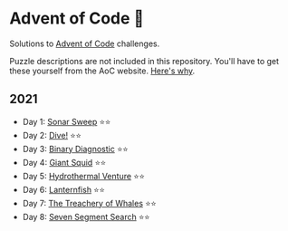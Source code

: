 # Advent of Code 🎄

Solutions to [Advent of Code](https://adventofcode.com) challenges.

Puzzle descriptions are not included in this repository. You'll have to get
these yourself from the AoC website.
[Here's why](https://www.reddit.com/r/adventofcode/comments/k99rod/sharing_input_data_were_we_requested_not_to/gf2ukkf/?context=3).

## 2021

- Day 1: [Sonar Sweep](2021/01) ⭐⭐️
- Day 2: [Dive!](2021/02) ⭐⭐️
- Day 3: [Binary Diagnostic](2021/03) ⭐⭐️
- Day 4: [Giant Squid](2021/04) ⭐⭐️
- Day 5: [Hydrothermal Venture](2021/05) ⭐⭐️
- Day 6: [Lanternfish](2021/06) ⭐⭐️
- Day 7: [The Treachery of Whales](2021/07) ⭐⭐️
- Day 8: [Seven Segment Search](2021/08) ⭐⭐️

